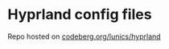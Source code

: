 # Hyprland config files

Repo hosted on [codeberg.org/lunics/hyprland](https://codeberg.org/lunics/hyprland)
